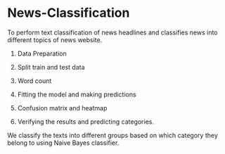 # News-Classification
To perform text classification of news headlines and classifies news into different topics of news website.

1. Data Preparation

2. Split train and test data

3. Word count

4. Fitting the model and making predictions

5. Confusion matrix and heatmap

6. Verifying the results and predicting categories.

We classify the texts into different groups based on which category they belong to using Naive Bayes classifier.

